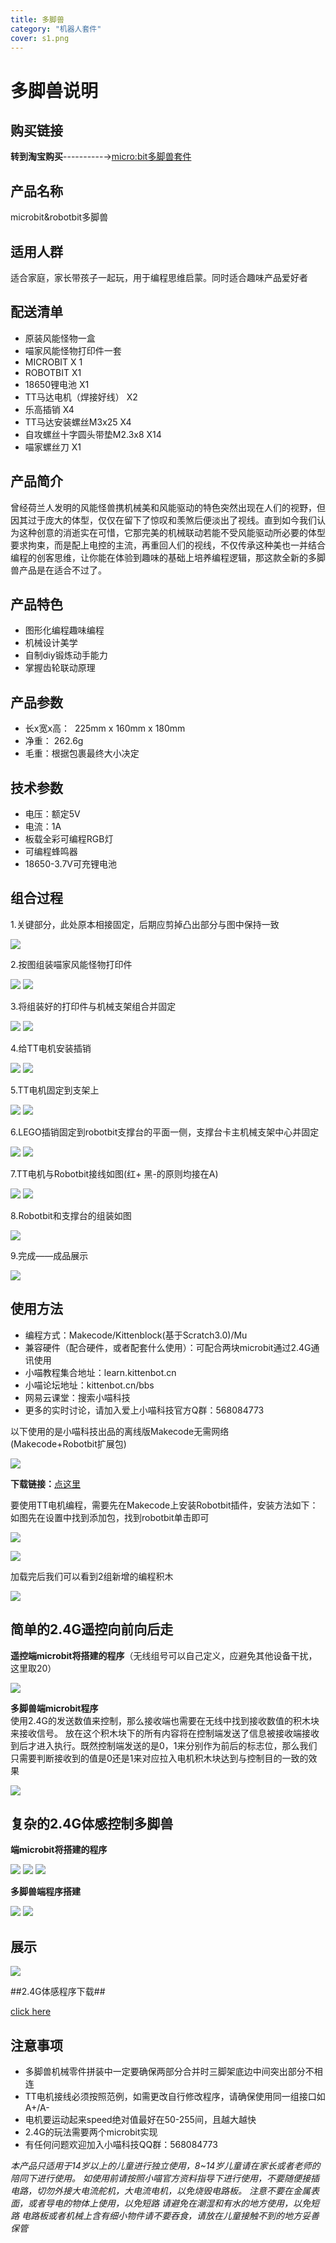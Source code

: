 ```yaml
---
title: 多脚兽
category: "机器人套件"
cover: s1.png
---
```


# 多脚兽说明  

## 购买链接

__转到淘宝购买__----------→[micro:bit多脚兽套件](https://item.taobao.com/item.htm?spm=a1z10.3-c-s.w4002-17001215033.83.6563762eRKK2LD&id=570252252150)

## 产品名称

microbit&robotbit多脚兽

## 适用人群 

适合家庭，家长带孩子一起玩，用于编程思维启蒙。同时适合趣味产品爱好者

## 配送清单

- 原装风能怪物一盒    
- 喵家风能怪物打印件一套   
- MICROBIT X 1    
- ROBOTBIT X1    
- 18650锂电池 X1  
- TT马达电机（焊接好线） X2  
- 乐高插销 X4  
- TT马达安装螺丝M3x25 X4  
- 自攻螺丝十字圆头带垫M2.3x8 X14  
- 喵家螺丝刀 X1  
 
## 产品简介

曾经荷兰人发明的风能怪兽携机械美和风能驱动的特色突然出现在人们的视野，但因其过于庞大的体型，仅仅在留下了惊叹和羡煞后便淡出了视线。直到如今我们认为这种创意的消逝实在可惜，它那完美的机械联动若能不受风能驱动所必要的体型要求拘束，而是配上电控的主流，再重回人们的视线，不仅传承这种美也一并结合编程的创客思维，让你能在体验到趣味的基础上培养编程逻辑，那这款全新的多脚兽产品是在适合不过了。


## 产品特色

- 图形化编程趣味编程
- 机械设计美学
- 自制diy锻炼动手能力
- 掌握齿轮联动原理

## 产品参数

- 长x宽x高：  225mm x 160mm x 180mm
- 净重： 262.6g
- 毛重：根据包裹最终大小决定

## 技术参数

- 电压：额定5V
- 电流：1A
- 板载全彩可编程RGB灯
- 可编程蜂鸣器
- 18650-3.7V可充锂电池

## 组合过程

1.关键部分，此处原本相接固定，后期应剪掉凸出部分与图中保持一致  

![](./p1.png)   
  
2.按图组装喵家风能怪物打印件    

![](./p2.png)
![](./p3.png) 
   
3.将组装好的打印件与机械支架组合并固定    

![](./p4.png)
![](./p5.png)   
 
4.给TT电机安装插销  

![](./p6.png)
![](./p7.png)   
 
5.TT电机固定到支架上  

![](./p8.png)
![](./p9.png)    

6.LEGO插销固定到robotbit支撑台的平面一侧，支撑台卡主机械支架中心并固定  
 
![](./p10.png)
![](./p11.png) 
   
7.TT电机与Robotbit接线如图(红+ 黑-的原则均接在A)   

![](./p12.png)
![](./p13.png)  
  
8.Robotbit和支撑台的组装如图  
   
![](./p14.png)  
    
9.完成——成品展示  
  
![](./p15.png)    


## 使用方法  

- 编程方式：Makecode/Kittenblock(基于Scratch3.0)/Mu
- 兼容硬件（配合硬件，或者配套什么使用）：可配合两块microbit通过2.4G通讯使用
- 小喵教程集合地址：learn.kittenbot.cn
- 小喵论坛地址：kittenbot.cn/bbs
- 网易云课堂：搜索小喵科技
- 更多的实时讨论，请加入爱上小喵科技官方Q群：568084773

以下使用的是小喵科技出品的离线版Makecode无需网络    
(Makecode+Robotbit扩展包)

![](./dm1.png)

**下载链接：**[点这里](http://kittenbot.cn/#/software)
    
要使用TT电机编程，需要先在Makecode上安装Robotbit插件，安装方法如下：
如图先在设置中找到添加包，找到robotbit单击即可    

![](./dm2.png) 

![](./dm3.png)  

加载完后我们可以看到2组新增的编程积木    

![](./m4.png)    


## 简单的2.4G遥控向前向后走 ##

**遥控端microbit将搭建的程序**（无线组号可以自己定义，应避免其他设备干扰，这里取20） 

![](./controler.png)
   
**多脚兽端microbit程序**  
使用2.4G的发送数值来控制，那么接收端也需要在无线中找到接收数值的积木块来接收信号。
放在这个积木块下的所有内容将在控制端发送了信息被接收端接收到后才进入执行。既然控制端发送的是0，1来分别作为前后的标志位，那么我们只需要判断接收到的值是0还是1来对应拉入电机积木块达到与控制目的一致的效果

![](./controled.png)
   
## 复杂的2.4G体感控制多脚兽 ##
  
**端microbit将搭建的程序**
  
![](./fuza1.png)
![](./fuza2.png)
![](./fuza3.png)    

**多脚兽端程序搭建**

![](./fuza4.png)
![](./fuza5.png) 

## 展示 
  
![](./s1.png)    

##2.4G体感程序下载##


[click here](http://kittenbot.cn/bbs/forum.php?mod=viewthread&tid=446)


## 注意事项

- 多脚兽机械零件拼装中一定要确保两部分合并时三脚架底边中间突出部分不相连  
- TT电机接线必须按照范例，如需更改自行修改程序，请确保使用同一组接口如A+/A-  
- 电机要运动起来speed绝对值最好在50-255间，且越大越快  
- 2.4G的玩法需要两个microbit实现  
- 有任何问题欢迎加入小喵科技QQ群：568084773


_本产品只适用于14岁以上的儿童进行独立使用，8~14岁儿童请在家长或者老师的陪同下进行使用。
如使用前请按照小喵官方资料指导下进行使用，不要随便接插电路，切勿外接大电流舵机，大电流电机，以免烧毁电路板。
注意不要在金属表面，或者导电的物体上使用，以免短路
请避免在潮湿和有水的地方使用，以免短路
电路板或者机械上含有细小物件请不要吞食，请放在儿童接触不到的地方妥善保管_